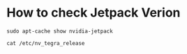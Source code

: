 # How to check Jetpack Verion


```shell
sudo apt-cache show nvidia-jetpack

```


```shell
cat /etc/nv_tegra_release
```